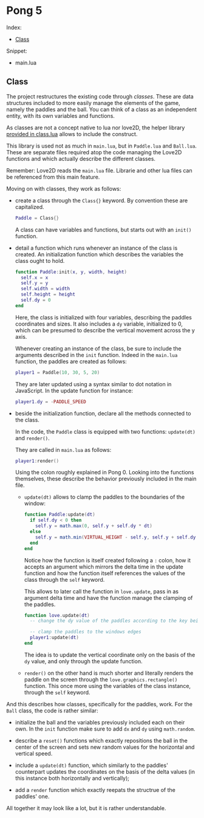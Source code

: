 # Pong 5

Index:

- [Class](#class)

Snippet:

- main.lua

## Class

The project restructures the existing code through _classes_. These are data structures included to more easily manage the elements of the game, namely the paddles and the ball. You can think of a class as an independent entity, with its own variables and functions.

As classes are not a concept native to lua nor love2D, the helper library [provided in class.lua](https://github.com/vrld/hump/blob/master/class.lua) allows to include the construct.

This library is used not as much in `main.lua`, but in `Paddle.lua` and `Ball.lua`. These are separate files required atop the code managing the Love2D functions and which actually describe the different classes.

Remember: Love2D reads the `main.lua` file. Librarie and other lua files can be referenced from this main feature.

Moving on with classes, they work as follows:

- create a class through the `Class{}` keyword. By convention these are capitalized.

  ```lua
  Paddle = Class{}
  ```

  A class can have variables and functions, but starts out with an `init()` function.

- detail a function which runs whenever an instance of the class is created. An initialization function which describes the variables the class ought to hold.

  ```lua
  function Paddle:init(x, y, width, height)
    self.x = x
    self.y = y
    self.width = width
    self.height = height
    self.dy = 0
  end
  ```

  Here, the class is initialized with four variables, describing the paddles coordinates and sizes. It also includes a `dy` variable, initialized to 0, which can be presumed to describe the vertical movement across the y axis.

  Whenever creating an instance of the class, be sure to include the arguments described in the `init` function. Indeed in the `main.lua` function, the paddles are created as follows:

  ```lua
  player1 = Paddle(10, 30, 5, 20)
  ```

  They are later updated using a syntax similar to dot notation in JavaScript. In the update function for instance:

  ```lua
  player1.dy = -PADDLE_SPEED
  ```

- beside the initialization function, declare all the methods connected to the class.

  In the code, the `Paddle` class is equipped with two functions: `update(dt)` and `render()`.

  They are called in `main.lua` as follows:

  ```lua
  player1:render()
  ```

  Using the colon roughly explained in Pong 0. Looking into the functions themselves, these describe the behavior previously included in the main file.

  - `update(dt)` allows to clamp the paddles to the boundaries of the window:

    ```lua
    function Paddle:update(dt)
      if self.dy < 0 then
        self.y = math.max(0, self.y + self.dy * dt)
      else
        self.y = math.min(VIRTUAL_HEIGHT - self.y, self.y + self.dy * dt)
      end
    end
    ```

    Notice how the function is itself created following a `:` colon, how it accepts an argument which mirrors the delta time in the update function and how the function itself references the values of the class through the `self` keyword.

    This allows to later call the function in `love.update`, pass in as argument delta time and have the function manage the clamping of the paddles.

    ```lua
    function love.update(dt)
      -- change the dy value of the paddles according to the key being pressed

      -- clamp the paddles to the windows edges
      player1:update(dt)
    end
    ```

    The idea is to update the vertical coordinate only on the basis of the `dy` value, and only through the update function.

  - `render()` on the other hand is much shorter and literally renders the paddle on the screen through the `love.graphics.rectangle()` function. This once more using the variables of the class instance, through the `self` keyword.

And this describes how classes, specifically for the paddles, work. For the `Ball` class, the code is rather similar:

- initialize the ball and the variables previously included each on their own. In the `init` function make sure to add `dx` and `dy` using `math.random`.

- describe a `reset()` functions which exactly repositions the ball in the center of the screen and sets new random values for the horizontal and vertical speed.

- include a `update(dt)` function, which similarly to the paddles' counterpart updates the coordinates on the basis of the delta values (in this instance both horizontally and vertically);

- add a `render` function which exactly reepats the structrue of the paddles' one.

All together it may look like a lot, but it is rather understandable.
